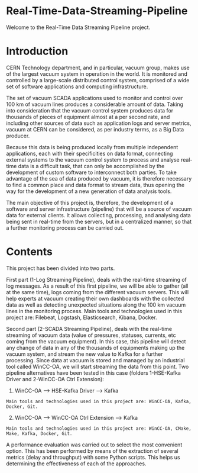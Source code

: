 # Real-Time-Data-Streaming-Pipeline

Welcome to the Real-Time Data Streaming Pipeline project.

# Introduction

CERN Technology department, and in particular, vacuum group, makes use of the largest vacuum system in operation in the world. It is monitored and controlled by a large-scale distributed control system, comprised of a wide set of software applications and computing infrastructure.

The set of vacuum SCADA applications used to monitor and control over 100 km of vacuum lines produces a considerable amount of data. Taking into consideration that the vacuum control system produces data for thousands
of pieces of equipment almost at a per second rate, and including other sources of data such as application logs and server metrics, vacuum at CERN can be considered, as per industry terms, as a Big Data producer.

Because this data is being produced locally from multiple independent applications, each with their specificities on data format, connecting external systems to the vacuum
control system to process and analyse real-time data is a difficult task, that can only be accomplished by the development of custom software to interconnect both parties.
To take advantage of the sea of data produced by vacuum, it is therefore necessary to find a common place and data format to stream data, thus opening the way for the development of a new generation of data analysis tools.

The main objective of this project is, therefore, the development of a software and server infrastructure (pipeline) that will be a source of vacuum data for external clients. It allows collecting, processing,
and analysing data being sent in real-time from the servers, but in a centralized manner, so that a further monitoring process can be carried out.


# Contents

This project has been divided into two parts.

First part (1-Log Streaming Pipeline), deals with the real-time streaming of log messages. As a result of this first pipeline, we will be able to gather (all at the same time), logs coming from the different vacuum servers.
This will help experts at vacuum creating their own dashboards with the collected data as well as detecting unexpected situations along the 100 km vacuum lines in the monitoring process.
Main tools and technologies used in this project are: Filebeat, Logstash, Elasticsearch, Kibana, Docker.

Second part (2-SCADA Streaming Pipeline), deals with the real-time streaming of vacuum data (value of pressures, statuses, currents, etc coming from the vacuum equipment).
In this case, this pipeline will detect any change of data in any of the thousands of equipments making up the vacuum system, and stream the new value to Kafka for a further processing.
Since data at vacuum is stored and managed by an industrial tool called WinCC-OA, we will start streaming the data from this point. Two pipeline alternatives have been tested in this case (folders 1-HSE-Kafka Driver and 2-WinCC-OA Ctrl Extension):

  1) WinCC-OA --> HSE-Kafka Driver --> Kafka
  
    Main tools and technologies used in this project are: WinCC-OA, Kafka, Docker, Git.
    
  2) WinCC-OA --> WinCC-OA Ctrl Extension --> Kafka
  
    Main tools and technologies used in this project are: WinCC-OA, CMake, Make, Kafka, Docker, Git.
    
A performance evaluation was carried out to select the most convenient option. This has been performed by means of the extraction of several metrics (delay and throughput) with some Python scripts. This helps us determining the effectiveness of each of the approaches.
